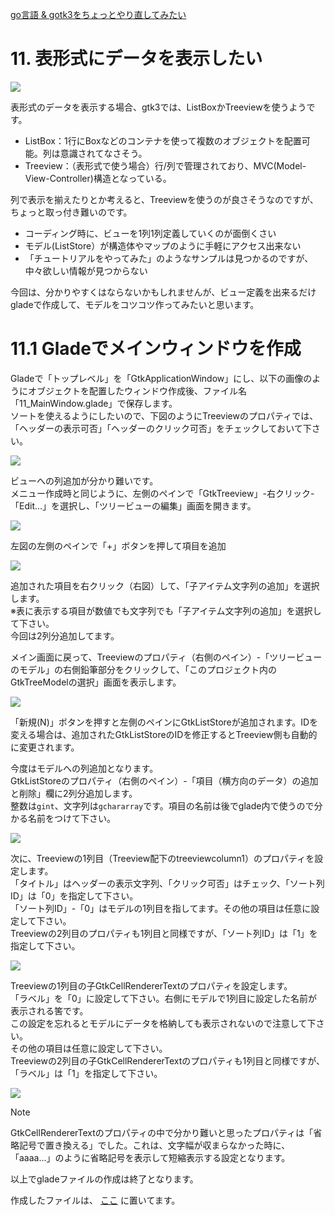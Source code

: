 [go言語 & gotk3をちょっとやり直してみたい](../../README.md#go%E8%A8%80%E8%AA%9Egotk3%E3%82%92%E3%81%A1%E3%82%87%E3%81%A3%E3%81%A8%E3%82%84%E3%82%8A%E7%9B%B4%E3%81%97%E3%81%A6%E3%81%BF%E3%81%9F%E3%81%84)  

# 11. 表形式にデータを表示したい

![](image/window.jpg)

表形式のデータを表示する場合、gtk3では、ListBoxかTreeviewを使うようです。

- ListBox：1行にBoxなどのコンテナを使って複数のオブジェクトを配置可能。列は意識されてなさそう。
- Treeview：（表形式で使う場合）行/列で管理されており、MVC(Model-View-Controller)構造となっている。

列で表示を揃えたりとか考えると、Treeviewを使うのが良さそうなのですが、ちょっと取っ付き難いのです。

- コーディング時に、ビューを1列1列定義していくのが面倒くさい
- モデル(ListStore）が構造体やマップのように手軽にアクセス出来ない
- 「チュートリアルをやってみた」のようなサンプルは見つかるのですが、中々欲しい情報が見つからない

今回は、分かりやすくはならないかもしれませんが、ビュー定義を出来るだけgladeで作成して、モデルをコツコツ作ってみたいと思います。  

# 11.1 Gladeでメインウィンドウを作成

Gladeで「トップレベル」を「GtkApplicationWindow」にし、以下の画像のようにオブジェクトを配置したウィンドウ作成後、ファイル名「11_MainWindow.glade」で保存します。  
ソートを使えるようにしたいので、下図のようにTreeviewのプロパティでは、「ヘッダーの表示可否」「ヘッダーのクリック可否」をチェックしておいて下さい。  

![](image/glade.jpg)  

ビューへの列追加が分かり難いです。  
メニュー作成時と同じように、左側のペインで「GtkTreeview」-右クリック-「Edit...」を選択し、「ツリービューの編集」画面を開きます。  

![](image/glade_edit.jpg)  

左図の左側のペインで「+」ボタンを押して項目を追加  

![](image/glade_edit2.jpg)

追加された項目を右クリック（右図）して、「子アイテム文字列の追加」を選択します。  
※表に表示する項目が数値でも文字列でも「子アイテム文字列の追加」を選択して下さい。  
今回は2列分追加してます。  

メイン画面に戻って、Treeviewのプロパティ（右側のペイン）-「ツリービューのモデル」の右側鉛筆部分をクリックして、「このプロジェクト内のGtkTreeModelの選択」画面を表示します。  

![](image/model.jpg)  

「新規(N)」ボタンを押すと左側のペインにGtkListStoreが追加されます。IDを変える場合は、追加されたGtkListStoreのIDを修正するとTreeview側も自動的に変更されます。  

今度はモデルへの列追加となります。  
GtkListStoreのプロパティ（右側のペイン）-「項目（横方向のデータ）の追加と削除」欄に2列分追加します。  
整数は`gint`、文字列は`gchararray`です。項目の名前は後でglade内で使うので分かる名前をつけて下さい。  

![](image/glade_liststore.jpg)  

次に、Treeviewの1列目（Treeview配下のtreeviewcolumn1）のプロパティを設定します。  
「タイトル」はヘッダーの表示文字列、「クリック可否」はチェック、「ソート列ID」は「0」を指定して下さい。  
「ソート列ID」-「0」はモデルの1列目を指してます。その他の項目は任意に設定して下さい。  
Treeviewの2列目のプロパティも1列目と同様ですが、「ソート列ID」は「1」を指定して下さい。  

![](image/glade_tvcol1.jpg)  

Treeviewの1列目の子GtkCellRendererTextのプロパティを設定します。  
「ラベル」を「0」に設定して下さい。右側にモデルで1列目に設定した名前が表示される筈です。  
この設定を忘れるとモデルにデータを格納しても表示されないので注意して下さい。  
その他の項目は任意に設定して下さい。  
Treeviewの2列目の子GtkCellRendererTextのプロパティも1列目と同様ですが、「ラベル」は「1」を指定して下さい。  

![](image/glade_tvcol2.jpg)  

> [!NOTE]
> GtkCellRendererTextのプロパティの中で分かり難いと思ったプロパティは「省略記号で置き換える」でした。これは、文字幅が収まらなかった時に、「aaaa...」のように省略記号を表示して短縮表示する設定となります。

以上でgladeファイルの作成は終了となります。  

作成したファイルは、
[ここ](glade/11_MainWindow.glade)
に置いてます。  

